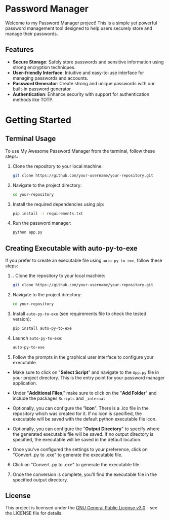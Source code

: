 
# Password Manager

Welcome to my Password Manager project! This is a simple yet powerful password management tool designed to help users securely store and manage their passwords.

## Features

-   **Secure Storage**: Safely store passwords and sensitive information using strong encryption techniques.
-   **User-friendly Interface**: Intuitive and easy-to-use interface for managing passwords and accounts.
-   **Password Generator**: Create strong and unique passwords with our built-in password generator.
-   **Authentication**: Enhance security with support for authentication methods like TOTP.


# Getting Started

## Terminal Usage

To use My Awesome Password Manager from the terminal, follow these steps:

1. Clone the repository to your local machine:

    ```bash
    git clone https://github.com/your-username/your-repository.git
    ```

2. Navigate to the project directory:

    ```bash
    cd your-repository
    ```

3. Install the required dependencies using pip:

    ```bash
    pip install -r requirements.txt
    ```

4. Run the password manager:

    ```bash
    python app.py
    ```
	
## Creating Executable with auto-py-to-exe

If you prefer to create an executable file using `auto-py-to-exe`, follow these steps:

1. . Clone the repository to your local machine:

    ```bash
    git clone https://github.com/your-username/your-repository.git
    ```

2. Navigate to the project directory:

    ```bash
    cd your-repository
    ```

3. Install `auto-py-to-exe` (see requirements file to check the tested version):

    ```bash
    pip install auto-py-to-exe
    ```

4. Launch `auto-py-to-exe`:

    ```bash
    auto-py-to-exe
    ```

5. Follow the prompts in the graphical user interface to configure your executable. 

- Make sure to click on "**Select Script**" and navigate to the `App.py` file in your project directory. This is the entry point for your password manager application.

-   Under "**Additional Files**," make sure to click on the "**Add Folder**" and include the packages `Scripts` and `_internal`

-   Optionally, you can configure the "**Icon**". There is a .ico file in the repository which was created for it. If no icon is specified, the executable will be saved with the default python executable file icon.
  
-   Optionally, you can configure the "**Output Directory**" to specify where the generated executable file will be saved. If no output directory is specified, the executable will be saved in the default location.
    
-   Once you've configured the settings to your preference, click on "Convert .py to .exe" to generate the executable file.

6. Click on "Convert .py to .exe" to generate the executable file.

7. Once the conversion is complete, you'll find the executable file in the specified output directory.

## License

This project is licensed under the [GNU General Public License v3.0](https://www.gnu.org/licenses/gpl-3.0.en.html) - see the LICENSE file for details.
